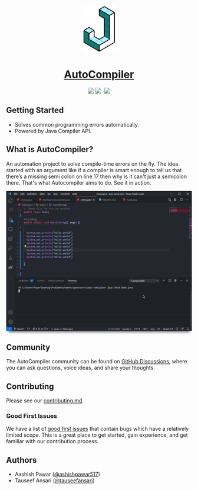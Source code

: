 <p align="center">
  <a href="https://github.com/ashishpawar517/AutoCompiler">
    <img src=".github/auto-compiler-logo.png" height="128">
    <h1 align="center">AutoCompiler</h1>
  </a>
</p>

<p align="center">

  <img src="https://forthebadge.com/images/badges/built-with-love.svg">
  
  <img src="https://forthebadge.com/images/badges/made-with-java.svg">

  <img alt="" src="https://img.shields.io/npm/l/next.svg?style=for-the-badge" height="35px">

  <img src="https://img.shields.io/badge/contributions-welcome-brightgreen.svg?style=for-the-badge" height="35px">

</a>

</p>

## Getting Started

- Solves common programming errors automatically.
- Powered by Java Compiler API.


<!-- ## Documentation

WIP -->

## What is AutoCompiler?
An automation project to solve compile-time errors on the fly. The idea started with an argument like if a compiler is smart enough to tell us that there’s a missing semi colon on line 17 then why is it can't just a semicolon there. That's what Autocompiler aims to do. See it in action.

<img src=".github/ezgif1.gif" alt="Kitten"
	title="gif1"  style="box-shadow: 0 10px 6px -6px #777;"/>
## Community

The AutoCompiler community can be found on [GitHub Discussions](https://github.com/ashishpawar517/AutoCompiler/discussions), where you can ask questions, voice ideas, and share your thoughts.

## Contributing

Please see our [contributing.md](/CONTRIBUTING.md).

### Good First Issues

We have a list of [good first issues](https://github.com/ashishpawar517/AutoCompiler/labels/good%20first%20issue) that contain bugs which have a relatively limited scope. This is a great place to get started, gain experience, and get familiar with our contribution process.

## Authors

- Aashish Pawar ([@ashishpawar517](https://github.com/ashishpawar517)) 
- Tauseef Ansari ([@tauseefansari](https://github.com/tauseefansari)) 


 
